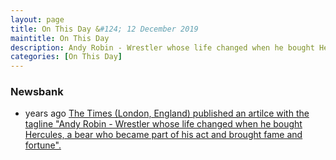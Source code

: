 ```yaml
---
layout: page
title: On This Day &#124; 12 December 2019
maintitle: On This Day
description: Andy Robin - Wrestler whose life changed when he bought Hercules, a bear who became part of his act and brought fame and fortune.
categories: [On This Day]
---
```


### Newsbank
* <span id="age1"></span> years ago [The Times (London, England) published an artilce with the tagline "Andy Robin - Wrestler whose life changed when he bought Hercules, a bear who became part of his act and brought fame and fortune".](/the%20times/2019/12/12/The-Times.html)

<!-- Script for calculating number of years ago -->
<script>
var dob = '20191212';
var year = Number(dob.substr(0, 4));
var month = Number(dob.substr(4, 2)) - 1;
var day = Number(dob.substr(6, 2));
var today = new Date();
var age1 = today.getFullYear() - year;
if (today.getMonth() < month || (today.getMonth() == month && today.getDate() < day)) {
age1--;
}
document.getElementById("age1").innerHTML=age1;
</script>

